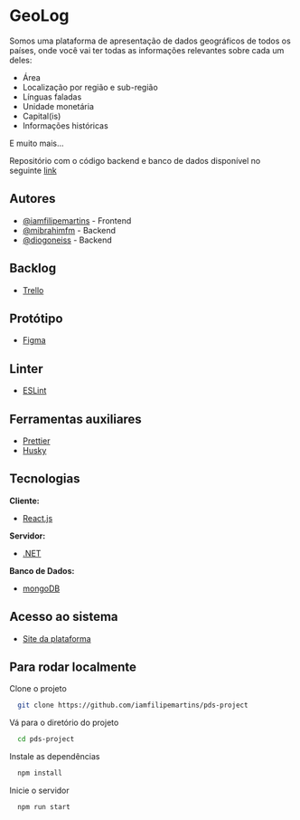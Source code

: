 
# GeoLog

Somos uma plataforma de apresentação de dados geográficos de todos os países, onde você vai ter todas as informações relevantes sobre cada um deles:

- Área
- Localização por região e sub-região
- Línguas faladas
- Unidade monetária
- Capital(is)
- Informações históricas

E muito mais...

Repositório com o código backend e banco de dados disponível no seguinte [link](https://github.com/diogoneiss/geolog-backend)

## Autores

- [@iamfilipemartins](https://www.github.com/iamfilipemartins) - Frontend
- [@mibrahimfm](https://www.github.com/mibrahimfm) - Backend
- [@diogoneiss](https://www.github.com/diogoneiss) - Backend

## Backlog

- [Trello](https://trello.com/b/f7WgzxGJ/geolog)

## Protótipo

- [Figma](https://www.figma.com/file/mK7YIibjPYCzr5jRe81KQK/Geolog-App)

## Linter

- [ESLint](https://eslint.org/)

## Ferramentas auxiliares

- [Prettier](https://prettier.io/)
- [Husky](https://typicode.github.io/husky/#/)

## Tecnologias

**Cliente:** 

- [React.js](https://pt-br.reactjs.org/)

**Servidor:** 

- [.NET](https://docs.microsoft.com/pt-br/dotnet/)

**Banco de Dados:** 

- [mongoDB](https://www.mongodb.com/pt-br)

## Acesso ao sistema

- [Site da plataforma](https://iamfilipemartins.github.io/pds-project/)

## Para rodar localmente

Clone o projeto

```bash
  git clone https://github.com/iamfilipemartins/pds-project
```

Vá para o diretório do projeto

```bash
  cd pds-project
```

Instale as dependências

```bash
  npm install
```

Inicie o servidor

```bash
  npm run start
```

  
